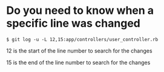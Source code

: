 # Do you need to know when a specific line was changed

```
$ git log -u -L 12,15:app/controllers/user_controller.rb
```

12 is the start of the line number to search for the changes

15 is the end of the line number to search for the changes